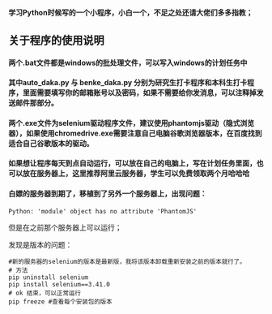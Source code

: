 #### 学习Python时候写的一个小程序，小白一个，不足之处还请大佬们多多指教；

## 关于程序的使用说明
#### 两个.bat文件都是windows的批处理文件，可以写入windows的计划任务中
#### 其中auto_daka.py 与 benke_daka.py 分别为研究生打卡程序和本科生打卡程序，里面需要填写你的邮箱账号以及密码，如果不需要给你发消息，可以注释掉发送邮件那部分。
#### 两个.exe文件为selenium驱动程序文件，建议使用phantomjs驱动（隐式浏览器），如果使用chromedrive.exe需要注意自己电脑谷歌浏览器版本，在百度找到适合自己谷歌版本的驱动。

#### 如果想让程序每天到点自动运行，可以放在自己的电脑上，写在计划任务里面，也可以放在服务器上，这里推荐阿里云服务器，学生可以免费领取两个月哈哈哈



#### 白嫖的服务器到期了，移植到了另外一个服务器上，出现问题：

```shell
Python: 'module' object has no attribute 'PhantomJS'
```

但是在之前那个服务器上可以运行；

发现是版本的问题：

```shell
#新的服务器的selenium的版本是最新版，我将该版本卸载重新安装之前的版本就行了。
# 方法
pip uninstall selenium
pip install selenium==3.41.0
# ok 结束，可以正常运行
pip freeze #查看每个安装包的版本
```

